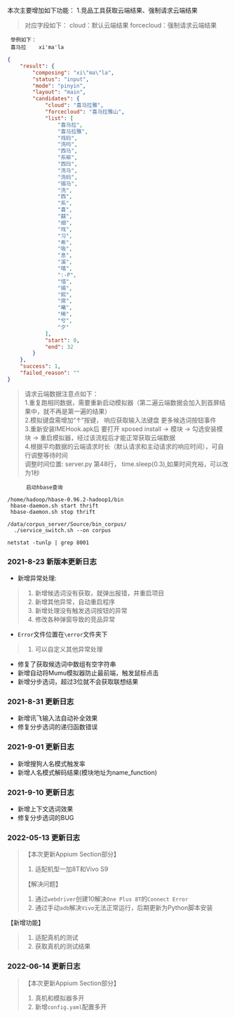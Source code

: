 本次主要增加如下功能：
  1.竞品工具获取云端结果、强制请求云端结果
>  对应字段如下：
>    cloud：默认云端结果
>    forcecloud：强制请求云端结果




     举例如下：
     喜马拉	xi'ma'la
```json
{
    "result": {
        "composing": "xi\"ma\"la",
        "status": "input",
        "mode": "pinyin",
        "layout": "main",
        "candidates": {
            "cloud": "喜马拉雅",
            "forcecloud": "喜马拉雅山",
            "list": [
                "喜马拉",
                "喜马拉雅",
                "戏码",
                "洗吗",
                "西马",
                "系嘛",
                "西玛",
                "洗马",
                "洗码",
                "锡马",
                "洗",
                "西",
                "系",
                "喜",
                "囍",
                "细",
                "戏",
                "习",
                "希",
                "吸",
                "息",
                "溪",
                "嘻",
                ":-P",
                "惜",
                "锡",
                "熙",
                "席",
                "曦",
                "稀",
                "兮",
                "夕"
            ],
            "start": 0,
            "end": 32
        }
    },
    "success": 1,
    "failed_reason": ""
}
```



> 请求云端数据注意点如下：\
>     1.重复跑相同数据，需要重新启动模拟器（第二遍云端数据会加入到首屏结果中，就不再是第一遍的结果）\
>     2.模拟键盘需增加“↑”按键， 响应获取输入法键盘 更多候选词按钮事件 \
>     3.重新安装IMEHook.apk后 要打开 xposed install -> 模块 -> 勾选安装模块 -> 重启模拟器，经过该流程后才能正常获取云端数据\
>     4.根据平均数据的云端请求时长（默认请求和主动请求的响应时间），可自行调整等待时间\
>     调整时间位置: server.py 第48行，  time.sleep(0.3),如果时间充裕，可以改为1秒

    	  启动hbase查询

```shell
/home/hadoop/hbase-0.96.2-hadoop1/bin
 hbase-daemon.sh start thrift
 hbase-daemon.sh stop thrift

/data/corpus_server/Source/bin_corpus/
  ./service_switch.sh --on corpus

netstat -tunlp | grep 8001
```

### 2021-8-23 新版本更新日志
* 新增异常处理:

> 1. 新增候选词没有获取，就弹出报错，并重启项目
> 2. 新增其他异常，自动重启程序
> 3. 新增处理没有触发选词按钮的异常
> 4. 修改各种弹窗导致的竞品异常

* `Error`文件位置在`\error`文件夹下

> 1. 可以自定义其他异常处理

* 修复了获取候选词中数组有空字符串
* 新增自动将Mumu模拟器防止最前端，触发鼠标点击
* 新增分步选词，超过3位就不会获取联想结果

### 2021-8-31 更新日志
* 新增讯飞输入法自动补全效果
* 修复分步选词的递归函数错误

### 2021-9-01 更新日志
* 新增搜狗人名模式触发率
* 新增人名模式解码结果(模块地址为name_function)

### 2021-9-10 更新日志

* 新增上下文选词效果
* 修复分步选词的BUG

### 2022-05-13 更新日志

> 【本次更新Appium Section部分】
>
> 1. 适配机型一加8T和Vivo S9
>
> 【解决问题】
>
> 1. 通过`webdriver`创建10解决`One Plus 8T`的`Connect Error`
> 2. 通过手动`adb`解决`Vivo`无法正常运行，后期更新为Python脚本安装

【新增功能】

> 1. 适配真机的测试
> 2. 获取真机的测试结果

### 2022-06-14 更新日志

> 【本次更新Appium Section部分】
>
> 1. 真机和模拟器多开
> 2. 新增`config.yaml`配置多开